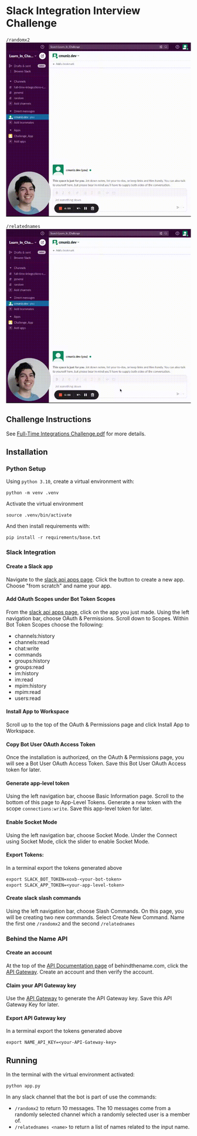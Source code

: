 # Slack Integration Interview Challenge

`/randomx2`
![](randomx2.gif)

`/relatednames`
![](relatednames.gif)

## Challenge Instructions
See [Full-Time Integrations Challenge.pdf](full-time_integrations_challenge.pdf) for more details.

## Installation

### Python Setup
Using `python 3.10`, create a virtual environment with:

    python -m venv .venv

Activate the virtual environment

    source .venv/bin/activate

And then install requirements with:

    pip install -r requirements/base.txt

### Slack Integration
#### Create a Slack app
Navigate to the [slack api apps page](https://api.slack.com/apps).
Click the button to create a new app.
Choose "from scratch" and name your app.

#### Add OAuth Scopes under Bot Token Scopes
From the [slack api apps page](https://api.slack.com/apps), click on the app you just
made.
Using the left navigation bar, choose OAuth & Permissions.
Scroll down to Scopes.
Within Bot Token Scopes choose the following:
- channels:history
- channels:read
- chat:write
- commands
- groups:history
- groups:read
- im:history
- im:read
- mpim:history
- mpim:read
- users:read

#### Install App to Workspace
Scroll up to the top of the OAuth & Permissions page and click Install App to Workspace.

#### Copy Bot User OAuth Access Token
Once the installation is authorized, on the OAuth & Permissions page, you will see a Bot
User OAuth Access Token.
Save this Bot User OAuth Access token for later.

#### Generate app-level token
Using the left navigation bar, choose Basic Information page.
Scroll to the bottom of this page to App-Level Tokens.
Generate a new token with the scope `connections:write`.
Save this app-level token for later.

#### Enable Socket Mode
Using the left navigation bar, choose Socket Mode.
Under the Connect using Socket Mode, click the slider to enable Socket Mode.

#### Export Tokens:
In a terminal export the tokens generated above
    
    export SLACK_BOT_TOKEN=xoxb-<your-bot-token>
    export SLACK_APP_TOKEN=<your-app-level-token>

#### Create slack slash commands
Using the left navigation bar, choose Slash Commands.
On this page, you will be creating two new commands.
Select Create New Command.
Name the first one `/randomx2` and the second `/relatednames`

### Behind the Name API
#### Create an account
At the top of the [API Documentation page](https://www.behindthename.com/api/help.php) of behindthename.com, click the [API Gateway](https://www.behindthename.com/api/gateway.php).
Create an account and then verify the account.

#### Claim your API Gateway key
Use the [API Gateway](https://www.behindthename.com/api/gateway.php) to generate the API Gateway key.
Save this API Gateway Key for later.

#### Export API Gateway key
In a terminal export the tokens generated above

    export NAME_API_KEY=<your-API-Gateway-key>

## Running

In the terminal with the virtual environment activated:

    python app.py

In any slack channel that the bot is part of use the commands:
- `/randomx2` to return 10 messages. The 10 messages come from a randomly selected channel which a randomly selected user is a member of.
- `/relatednames <name>` to return a list of names related to the input name.
